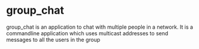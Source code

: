 # group_chat
group_chat is an application to chat with multiple people in a network. It is a commandline application which uses multicast addresses to send messages to all the users in the group
